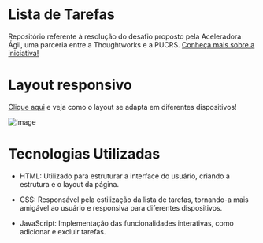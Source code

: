 # Lista de Tarefas
Repositório referente à resolução do desafio proposto pela Aceleradora Ágil, uma parceria entre a Thoughtworks e a PUCRS. [Conheça mais sobre a iniciativa!](https://www.thoughtworks.com/pt-br/about-us/diversity-and-inclusion/aceleradora) 

# Layout responsivo
[Clique aqui](https://geovanaw.github.io/todoList/) e veja como o layout se adapta em diferentes dispositivos!

![image](https://github.com/geovanaw/todoList/assets/108628099/7bd8ff8f-9fbf-4e95-a5c5-af303fc94c5f)



# Tecnologias Utilizadas
* HTML: Utilizado para estruturar a interface do usuário, criando a estrutura e o layout da página.

* CSS: Responsável pela estilização da lista de tarefas, tornando-a mais amigável ao usuário e responsiva para diferentes dispositivos. 

* JavaScript: Implementação das funcionalidades interativas, como adicionar e excluir tarefas.
